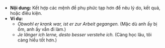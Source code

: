 - **Nội dung:** Kết hợp các mệnh đề phụ phức tạp hơn để nêu lý do, kết quả, hoặc điều kiện.
- **Ví dụ:**
    - _Obwohl er krank war, ist er zur Arbeit gegangen._ (Mặc dù anh ấy bị ốm, anh ấy vẫn đi làm.)
    - _Je länger ich lerne, desto besser verstehe ich._ (Càng học lâu, tôi càng hiểu tốt hơn.)
